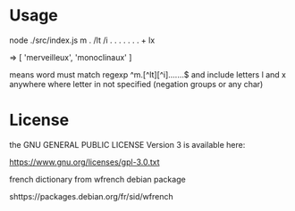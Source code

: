 # Usage

node ./src/index.js m . /lt /i . . . . . . . + lx

=> [ 'merveilleux', 'monoclinaux' ]

 means word must match regexp ^m.[^lt][^i].......$ and include letters l and x anywhere where letter in not specified (negation groups or any char)

 # License

the GNU GENERAL PUBLIC LICENSE Version 3 is available here:

https://www.gnu.org/licenses/gpl-3.0.txt

french dictionary from wfrench debian package

shttps://packages.debian.org/fr/sid/wfrench